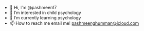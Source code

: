 - 👋 Hi, I’m @pashmeen17
- 👀 I’m interested in child psychology 
- 🌱 I’m currently learning psychology
- 📫 How to reach me email me! pashmeenghumman@icloud.com

<!---
pashmeen17/pashmeen17 is a ✨ special ✨ repository because its `README.md` (this file) appears on your GitHub profile.
You can click the Preview link to take a look at your changes.
--->
